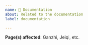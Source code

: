 ```yaml
---
name: 📝 Documentation
about: Related to the documentation
label: documentation

---
```


**Page(s) affected**: Ganzhi, Jeiqi, etc.

<!-- A clear and concise description of the problem. -->
